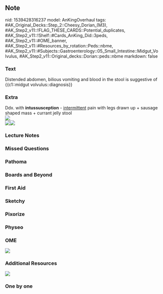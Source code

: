 ## Note
nid: 1539428316237
model: AnKingOverhaul
tags: #AK_Original_Decks::Step_2::Cheesy_Dorian_(M3), #AK_Step2_v11::!FLAG_THESE_CARDS::Potential_duplicates, #AK_Step2_v11::!Shelf::#Cards_AnKing_Did::3peds, #AK_Step2_v11::#OME_banner, #AK_Step2_v11::#Resources_by_rotation::Peds::nbme, #AK_Step2_v11::#Subjects::Gastroenterology::05_Small_Intestine::Midgut_Volvulus, #AK_Step2_v11::Original_decks::Dorian::peds::nbme
markdown: false

### Text
Distended abdomen, bilious vomiting and blood in the stool is suggestive of {{c1::midgut volvulus::diagnosis}}

### Extra
<div>
  Ddx. with <b>intussusception</b> - <u>intermittent</u> pain with
  legs drawn up + sausage shaped mass + currant jelly stool
</div>
<div><img src="paste-4655907757621249.jpg"></div><img src=
"inttttututu.png"><img src="paste-2618555661025283.jpg">

### Lecture Notes


### Missed Questions


### Pathoma


### Boards and Beyond


### First Aid


### Sketchy


### Pixorize


### Physeo


### OME
<div class="ome-widget">
  <a href="https://onlinemeded.org?ref=anki"><img src=
  "_OME_AnkiFlashcards_General_7.png"></a>
</div>

### Additional Resources
<img src="paste-6284198579011585.jpg">

### One by one

